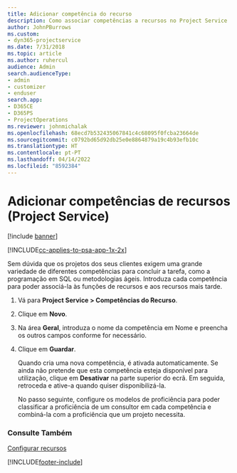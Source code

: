 ```yaml
---
title: Adicionar competência do recurso
description: Como associar competências a recursos no Project Service
author: JohnPBurrows
ms.custom:
- dyn365-projectservice
ms.date: 7/31/2018
ms.topic: article
ms.author: ruhercul
audience: Admin
search.audienceType:
- admin
- customizer
- enduser
search.app:
- D365CE
- D365PS
- ProjectOperations
ms.reviewer: johnmichalak
ms.openlocfilehash: 68ecd7b532435067841c4c68095f0fcba23664de
ms.sourcegitcommit: c0792bd65d92db25e0e8864879a19c4b93efb10c
ms.translationtype: HT
ms.contentlocale: pt-PT
ms.lasthandoff: 04/14/2022
ms.locfileid: "8592384"
---
```

# <a name="add-resource-skills-project-service"></a>Adicionar competências de recursos (Project Service)

[!include [banner](../includes/psa-now-project-operations.md)]

[!INCLUDE[cc-applies-to-psa-app-1x-2x](../includes/cc-applies-to-psa-app-1x-2x.md)]

Sem dúvida que os projetos dos seus clientes exigem uma grande variedade de diferentes competências para concluir a tarefa, como a programação em SQL ou metodologias ágeis. Introduza cada competência para poder associá-la às funções de recursos e aos recursos mais tarde.  
  
1. Vá para **Project Service > Competências do Recurso**.  
  
2. Clique em **Novo**.  
  
3. Na área **Geral**, introduza o nome da competência em Nome e preencha os outros campos conforme for necessário.  
  
4. Clique em **Guardar**.  
  
   Quando cria uma nova competência, é ativada automaticamente. Se ainda não pretende que esta competência esteja disponível para utilização, clique em **Desativar** na parte superior do ecrã. Em seguida, retroceda e ative-a quando quiser disponibilizá-la.  
  
   No passo seguinte, configure os modelos de proficiência para poder classificar a proficiência de um consultor em cada competência e combiná-la com a proficiência que um projeto necessita.  
  
### <a name="see-also"></a>Consulte Também  
 [Configurar recursos](../psa/set-up-resources.md)


[!INCLUDE[footer-include](../includes/footer-banner.md)]
